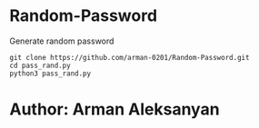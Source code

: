 # Random-Password

Generate random password

```
git clone https://github.com/arman-0201/Random-Password.git
cd pass_rand.py
python3 pass_rand.py
```



# Author: Arman Aleksanyan
